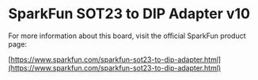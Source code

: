 # SparkFun SOT23 to DIP Adapter v10

For more information about this board, visit the official SparkFun product page:

[https://www.sparkfun.com/sparkfun-sot23-to-dip-adapter.html](https://www.sparkfun.com/sparkfun-sot23-to-dip-adapter.html) 